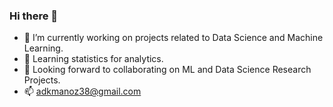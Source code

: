 ### Hi there 👋






- 🔭 I’m currently working on  projects related to Data Science and Machine Learning.
- 🌱 Learning statistics for analytics.
- 👯 Looking forward to collaborating on ML and Data Science Research Projects.
- 📫 adkmanoz38@gmail.com


